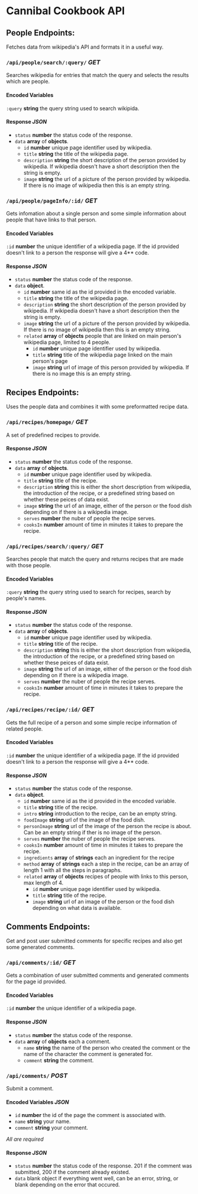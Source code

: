 # Cannibal Cookbook API

## People Endpoints:
Fetches data from wikipedia's API and formats it in a useful way.

### `/api/people/search/:query/` *GET*
Searches wikipedia for entries that match the query and selects the results which are people.
#### Encoded Variables
`:query` **string** the query string used to search wikipida.

#### Response *JSON*
* `status` **number** the status code of the response.
* `data` **array** of **objects**.
	* `id` **number** unique page identifier used by wikipedia.
	* `title` **string** the title of the wikipedia page.
	* `description` **string** the short description of the person provided by wikipedia. If wikipedia doesn't have a short description then the string is empty.
	* `image` **string** the url of a picture of the person provided by wikipedia. If there is no image of wikipedia then this is an empty string.

### `/api/people/pageInfo/:id/` *GET*
Gets infomation about a single person and some simple information about people that have links to that person.
#### Encoded Variables
`:id` **number** the unique identifier of a wikipedia page. If the id provided doesn't link to a person the response will give a 4** code.

#### Response *JSON*
* `status` **number** the status code of the response.
* `data` **object**.
	* `id` **number** same id as the id provided in the encoded variable.
	* `title` **string** the title of the wikipedia page.
	* `description` **string** the short description of the person provided by wikipedia. If wikipedia doesn't have a short description then the string is empty.
	* `image` **string** the url of a picture of the person provided by wikipedia. If there is no image of wikipedia then this is an empty string.
	* `related` **array** of **objects** people that are linked on main person's wikipedia page, limited to 4 people.
		* `id` **number** unique page identifier used by wikipedia.
		* `title` **string** title of the wikipedia page linked on the main person's page
		* `image` **string** url of image of this person provided by wikipedia. If there is no image this is an empty string.

## Recipes Endpoints:
Uses the people data and combines it with some preformatted recipe data.

### `/api/recipes/homepage/` *GET*
A set of predefined recipes to provide.

#### Response *JSON*
* `status` **number** the status code of the response.
* `data` **array** of **objects**.
	* `id` **number** unique page identifier used by wikipedia.
	* `title` **string** title of the recipe.
	* `description` **string** this is either the short description from wikipedia, the introduction of the recipe, or a predefined string based on whether these peices of data exist.
	* `image` **string** the url of an image, either of the person or the food dish depending on if there is a wikipedia image.
	* `serves` **number** the nuber of people the recipe serves.
	* `cooksIn` **number** amount of time in minutes it takes to prepare the recipe.

### `/api/recipes/search/:query/` *GET*
Searches people that match the query and returns recipes that are made with those people.
#### Encoded Variables
`:query` **string** the query string used to search for recipes, search by people's names.

#### Response *JSON*
* `status` **number** the status code of the response.
* `data` **array** of **objects**.
	* `id` **number** unique page identifier used by wikipedia.
	* `title` **string** title of the recipe.
	* `description` **string** this is either the short description from wikipedia, the introduction of the recipe, or a predefined string based on whether these peices of data exist.
	* `image` **string** the url of an image, either of the person or the food dish depending on if there is a wikipedia image.
	* `serves` **number** the nuber of people the recipe serves.
	* `cooksIn` **number** amount of time in minutes it takes to prepare the recipe.

### `/api/recipes/recipe/:id/` *GET*
Gets the full recipe of a person and some simple recipe information of related people.
#### Encoded Variables
`:id` **number** the unique identifier of a wikipedia page. If the id provided doesn't link to a person the response will give a 4** code.

#### Response *JSON*
* `status` **number** the status code of the response.
* `data` **object**.
	* `id` **number** same id as the id provided in the encoded variable.
	* `title` **string** title of the recipe.
	* `intro` **string** introduction to the recipe, can be an empty string.
	* `foodImage` **string** url of the image of the food dish.
	* `personImage` **string** url of the image of the person the recipe is about. Can be an empty string if ther is no image of the person.
	* `serves` **number** the nuber of people the recipe serves.
	* `cooksIn` **number** amount of time in minutes it takes to prepare the recipe.
	* `ingredients` **array** of **strings** each an ingredient for the recipe
	* `method` **array** of **strings** each a step in the recipe, can be an array of length 1 with all the steps in paragraphs.
	* `related` **array** of **objects** recipes of people with links to this person, max length of 4.
		* `id` **number** unique page identifier used by wikipedia.
		* `title` **string** title of the recipe.
		* `image` **string** url of an image of the person or the food dish depending on what data is available.

## Comments Endpoints:
Get and post user submitted comments for specific recipes and also get some generated comments.

### `/api/comments/:id/` *GET*
Gets a combination of user submitted comments and generated comments for the page id provided.

#### Encoded Variables
`:id` **number** the unique identifier of a wikipedia page.

#### Response *JSON*
* `status` **number** the status code of the response.
* `data` **array** of **objects** each a comment.
	* `name` **string** the name of the person who created the comment or the name of the character the comment is generated for. 
	* `comment` **string** the comment.

### `/api/comments/` *POST*
Submit a comment.

#### Encoded Variables *JSON*
* `id` **number** the id of the page the comment is associated with.
* `name` **string** your name.
* `comment` **string** your comment.

*All are required*

#### Response *JSON*
* `status` **number** the status code of the response. 201 if the comment was submitted, 200 if the comment already existed.
* `data` blank object if everything went well, can be an error, string, or blank depending on the error that occured.